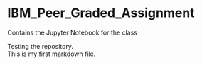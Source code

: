 # IBM_Peer_Graded_Assignment
Contains the Jupyter Notebook for the class

Testing the repository.  
This is my first markdown file.
